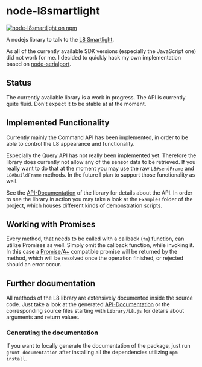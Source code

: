 # node-l8smartlight

[![node-l8smartlight on npm](http://img.shields.io/npm/v/l8smartlight.svg?0.1.1)](https://www.npmjs.org/package/l8smartlight)

A nodejs library to talk to the [L8 Smartlight](http://www.l8smartlight.com/).

As all of the currently available SDK versions (especially the JavaScript one)
did not work for me. I decided to quickly hack my own implementation based on
[node-serialport](https://github.com/voodootikigod/node-serialport).


## Status

The currently available library is a work in progress. The API is currently
quite fluid. Don't expect it to be stable at at the moment.

## Implemented Functionality

Currently mainly the Command API has been implemented, in order to be able to
control the L8 appearance and functionality.

Especially the Query API has not really been implemented yet. Therefore the
library does currently not allow any of the sensor data to be retrieved. If you
really want to do that at the moment you may use the raw `L8#sendFrame` and
`L8#buildFrame` methods. In the future I plan to support those functionality as
well.

See the [API-Documentation](http://jakobwesthoff.github.io/node-l8smartlight/)
of the library for details about the API. In order to see the library in action
you may take a look at the `Examples` folder of the project, which houses
different kinds of demonstration scripts.

## Working with Promises

Every method, that needs to be called with a callback (`fn`) function, can utilize
Promises as well. Simply omit the callback function, while invoking it. In this case
a [Promise/A+](http://promises-aplus.github.io/promises-spec/) compatible promise
will be returned by the method, which will be resolved once the operation finished,
or rejected should an error occur.

## Further documentation

All methods of the L8 library are extensively documented inside the source
code. Just take a look at the generated
[API-Documentation](http://jakobwesthoff.github.io/node-l8smartlight/) or the
corresponding source files starting with `Library/L8.js` for details about
arguments and return values.

### Generating the documentation

If you want to locally generate the documentation of the package, just run
`grunt documentation` after installing all the dependencies utilizing
`npm install`.

